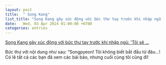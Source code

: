 ```yaml
---
layout: post
title:  " Song Kang"
list_title: "Song Kang gây xúc động với bức thư tay trước khi nhập ngũ: &#39;Tôi sẽ ..."
date:   Wed, 03 Apr 2024 01:00:00 +0700
categories: entries
---
```

[Song Kang gây xúc động với bức thư tay trước khi nhập ngũ: &#39;Tôi sẽ ...](https://cuoi.tuoitre.vn/song-kang-gay-xuc-dong-voi-buc-thu-tay-truoc-khi-nhap-ngu-toi-se-khong-lang-phi-thoi-gian-20240402184418311.htm)

Bức thư với nội dung như sau: “Songpyeon! Tôi không biết bắt đầu từ đâu…! Có lẽ tất cả các bạn đã xem các bài báo, nhưng cuối cùng tôi cũng đi!

